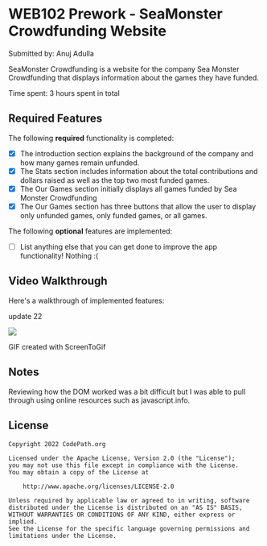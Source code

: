 # WEB102 Prework - SeaMonster Crowdfunding Website

Submitted by: Anuj Adulla

SeaMonster Crowdfunding is a website for the company Sea Monster Crowdfunding that displays information about the games they have funded.

Time spent: 3 hours spent in total

## Required Features

The following **required** functionality is completed:

* [X] The introduction section explains the background of the company and how many games remain unfunded.
* [X] The Stats section includes information about the total contributions and dollars raised as well as the top two most funded games.
* [X] The Our Games section initially displays all games funded by Sea Monster Crowdfunding
* [X] The Our Games section has three buttons that allow the user to display only unfunded games, only funded games, or all games.

The following **optional** features are implemented:

* [ ] List anything else that you can get done to improve the app functionality!
Nothing :(

## Video Walkthrough

Here's a walkthrough of implemented features:

update 22

![](https://i.imgur.com/ex5xs1U.gif)

GIF created with ScreenToGif

## Notes

Reviewing how the DOM worked was a bit difficult but I was able to pull through using online resources such as javascript.info.

## License

    Copyright 2022 CodePath.org

    Licensed under the Apache License, Version 2.0 (the "License");
    you may not use this file except in compliance with the License.
    You may obtain a copy of the License at

        http://www.apache.org/licenses/LICENSE-2.0

    Unless required by applicable law or agreed to in writing, software
    distributed under the License is distributed on an "AS IS" BASIS,
    WITHOUT WARRANTIES OR CONDITIONS OF ANY KIND, either express or implied.
    See the License for the specific language governing permissions and
    limitations under the License.
